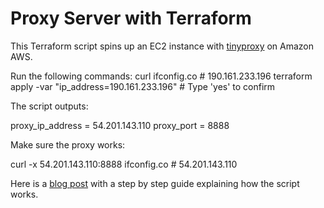# Proxy Server with Terraform

This Terraform script spins up an EC2 instance with [tinyproxy](https://tinyproxy.github.io/) on Amazon AWS.

Run the following commands:
curl ifconfig.co                                        # 190.161.233.196
terraform apply -var "ip_address=190.161.233.196"       # Type 'yes' to confirm

The script outputs:

proxy_ip_address = 54.201.143.110
proxy_port = 8888

Make sure the proxy works:

curl -x 54.201.143.110:8888 ifconfig.co                 # 54.201.143.110

Here is a [blog post](https://ptimofeev.com/proxy-server-with-terraform-on-amazon-aws/) with a step by step guide explaining how the script works.
